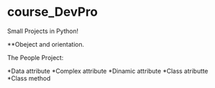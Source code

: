 # course_DevPro
Small Projects in Python!

**Obeject and orientation.

The People Project:

*Data attribute
*Complex attribute
*Dinamic attribute
*Class atributte
*Class method
